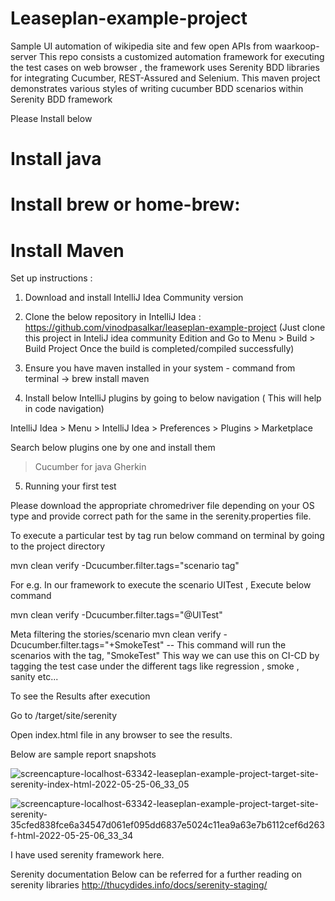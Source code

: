 # Leaseplan-example-project
Sample UI automation of wikipedia site and few open APIs from waarkoop-server
This repo consists a customized automation framework for executing the test cases on web browser ,
the framework uses Serenity BDD libraries for integrating Cucumber, REST-Assured and Selenium.
This maven project demonstrates various styles of writing cucumber BDD scenarios within Serenity BDD framework


Please Install below
# Install java
# Install brew or home-brew:
# Install Maven


Set up instructions :

1. Download and install IntelliJ Idea Community version

2. Clone the below repository in IntelliJ Idea : https://github.com/vinodpasalkar/leaseplan-example-project (Just clone this project in InteliJ idea community Edition
   and Go to Menu > Build > Build Project Once the build is completed/compiled successfully)

3. Ensure you have maven installed in your system - command from terminal -> brew install maven

4. Install below IntelliJ plugins by going to below navigation ( This will help in code navigation)

IntelliJ Idea > Menu > IntelliJ Idea > Preferences > Plugins > Marketplace

Search below plugins one by one and install them
>Cucumber for java
>Gherkin


5. Running your first test

Please download the appropriate chromedriver file depending on your OS type and provide correct path for the same in the serenity.properties file.

To execute a particular test by tag run below command on terminal by going to the project directory

mvn clean verify -Dcucumber.filter.tags="scenario tag"

For e.g. In our framework to execute the scenario UITest , Execute below command

mvn clean verify -Dcucumber.filter.tags="@UITest"

Meta filtering the stories/scenario mvn clean verify -Dcucumber.filter.tags="+SmokeTest" -- This command will run the scenarios with the tag, "SmokeTest" This way we can use this on CI-CD by tagging the test case under the different tags like regression , smoke , sanity etc...

To see the Results after execution

Go to /target/site/serenity

Open index.html file in any browser to see the results.

Below are sample report snapshots

![screencapture-localhost-63342-leaseplan-example-project-target-site-serenity-index-html-2022-05-25-06_33_05](https://user-images.githubusercontent.com/9302926/170196307-1e7daaae-14ba-4752-8f9e-34be724192f0.jpg)

![screencapture-localhost-63342-leaseplan-example-project-target-site-serenity-35cfed838fce6a34547d061ef095dd6837e5024c11ea9a63e7b6112cef6d263f-html-2022-05-25-06_33_34](https://user-images.githubusercontent.com/9302926/170196448-5f0e446c-03f6-4f55-84e5-3620ac7f7193.jpg)

I have used serenity framework here.

Serenity documentation Below can be referred for a further reading on serenity libraries http://thucydides.info/docs/serenity-staging/

